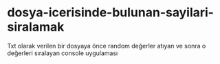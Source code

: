 # dosya-icerisinde-bulunan-sayilari-siralamak
Txt olarak verilen bir dosyaya önce random değerler atıyan ve sonra o değerleri sıralayan console uygulaması
